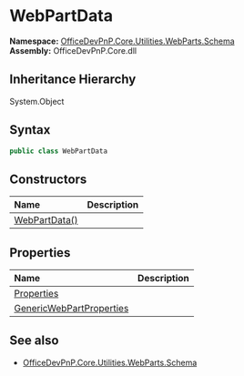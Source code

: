 # WebPartData
  

**Namespace:** [OfficeDevPnP.Core.Utilities.WebParts.Schema](OfficeDevPnP.Core.Utilities.WebParts.Schema.md)  
**Assembly:** OfficeDevPnP.Core.dll  
## Inheritance Hierarchy
System.Object  
## Syntax
```C#
public class WebPartData
```
## Constructors
|**Name**|**Description**|
|:-----|:-----|
| [WebPartData()](OfficeDevPnP.Core.Utilities.WebParts.Schema.WebPartData.Constructor1details.md) | 
## Properties
|**Name**|**Description**|
|:-----|:-----|
| [Properties](OfficeDevPnP.Core.Utilities.WebParts.Schema.WebPartData.Properties.md) | 
| [GenericWebPartProperties](OfficeDevPnP.Core.Utilities.WebParts.Schema.WebPartData.GenericWebPartProperties.md) | 
## See also
- [OfficeDevPnP.Core.Utilities.WebParts.Schema](OfficeDevPnP.Core.Utilities.WebParts.Schema.md)
